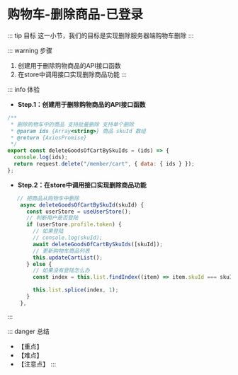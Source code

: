 # 购物车-删除商品-已登录

::: tip 目标
这一小节，我们的目标是实现删除服务器端购物车删除
:::

::: warning 步骤

1. 创建用于删除购物商品的API接口函数
2. 在store中调用接口实现删除商品功能
:::

::: info 体验

* **Step.1：创建用于删除购物商品的API接口函数**

```js
/**
 * 删除购物车中的商品 支持批量删除 支持单个删除
 * @param ids {Array<string>} 商品 skuId 数组
 * @return {AxiosPromise}
 */
export const deleteGoodsOfCartBySkuIds = (ids) => {
  console.log(ids);
  return request.delete("/member/cart", { data: { ids } });
};

```

* **Step.2：在store中调用接口实现删除商品功能**

```js
   // 把商品从购物车中删除
    async deleteGoodsOfCartBySkuId(skuId) {
      const userStore = useUserStore();
      // 判断用户是否登陆
      if (userStore.profile.token) {
        // 如果登陆
        // console.log(skuId);
        await deleteGoodsOfCartBySkuIds([skuId]);
        // 更新购物车商品列表
        this.updateCartList();
      } else {
        // 如果没有登陆怎么办
        const index = this.list.findIndex((item) => item.skuId === skuId);

        this.list.splice(index, 1);
      }
    },
```

:::

::: danger 总结

* 【重点】
* 【难点】
* 【注意点】
:::
